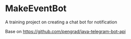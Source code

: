 # MakeEventBot
A training project on creating a chat bot for notification

Base on https://github.com/pengrad/java-telegram-bot-api
